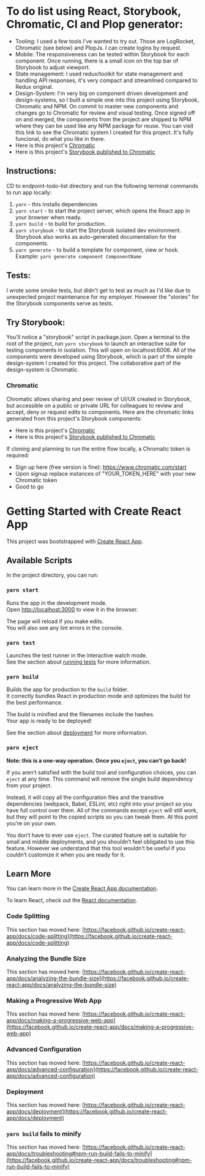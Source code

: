 # To do list using React, Storybook, Chromatic, CI and Plop generator:
- Tooling: I used a few tools I've wanted to try out.  Those are LogRocket, Chromatic (see below) and PlopJs.  I can create logins by request.
- Mobile: The responsiveness can be tested within Storybook for each component. Once running, there is a small icon on the top bar of Storybook to adjust viewport.  
- State management: I used redux/toolkit for state management and handling API responses, it's very compact and streamlined compared to Redux original.
- Design-System: I'm very big on component driven development and design-systems, so I built a simple one into this project using Storybook, Chromatic and NPM. On commit to master new components and changes go to Chromatic for review and visual testing.  Once signed off on and merged, the components from the project are shipped to NPM where they can be used like any NPM package for reuse.  You can visit this link to see the Chromatic system I created for this project. It's fully funcional, do what you like in there.
- Here is this project's [Chromatic](https://chromatic.com/library?appId=60263de1aab4a60023ed8d70&branch=master)
- Here is this project's [Storybook published to Chromatic](https://master--60263de1aab4a60023ed8d70.chromatic.com)   


## Instructions:
CD to endpoint-todo-list directory and run the following terminal commands to run app locally:
1. `yarn` - this installs dependencies
2. `yarn start` - to start the project server, which opens the React app in your browser when ready.
3. `yarn build` - to build for production.
4. `yarn storybook` - to start the Storybook isolated dev environment.  Storybook also works as auto-generated documentation for the components.
5. `yarn generate` - to build a template for component, view or hook.  Example: `yarn generate component ComponentName`  

## Tests:
I wrote some smoke tests, but didn't get to test as much as I'd like due to unexpected project maintenance for my employer. However the "stories" for the Storybook components serve as tests.

## Try Storybook:
You'll notice a "storybook" script in package.json.  Open a terminal to the root of the project, run `yarn storybook` to launch an interactive suite for testing components in isolation. This will open on localhost:6006.  All of the components were developed using Storybook, which is part of the simple design-system I created for this project. The collaborative part of the design-system is Chromatic. 

### Chromatic
Chromatic allows sharing and peer review of UI/UX created in Storybook, but accessible on a public or private URL for colleagues to review and accept, deny or request edits to components.  Here are the chromatic links generated from this project's Storybook components:
- Here is this project's [Chromatic](https://chromatic.com/library?appId=60263de1aab4a60023ed8d70&branch=master)
- Here is this project's [Storybook published to Chromatic](https://master--60263de1aab4a60023ed8d70.chromatic.com)

If cloning and planning to run the entire flow locally, a Chromatic token is required:
- Sign up here (free version is fine): https://www.chromatic.com/start
- Upon signup replace instances of "YOUR_TOKEN_HERE" with your new Chromatic token
- Good to go

# Getting Started with Create React App 

This project was bootstrapped with [Create React App](https://github.com/facebook/create-react-app).

## Available Scripts

In the project directory, you can run:

### `yarn start`

Runs the app in the development mode.\
Open [http://localhost:3000](http://localhost:3000) to view it in the browser.

The page will reload if you make edits.\
You will also see any lint errors in the console.

### `yarn test`

Launches the test runner in the interactive watch mode.\
See the section about [running tests](https://facebook.github.io/create-react-app/docs/running-tests) for more information.

### `yarn build`

Builds the app for production to the `build` folder.\
It correctly bundles React in production mode and optimizes the build for the best performance.

The build is minified and the filenames include the hashes.\
Your app is ready to be deployed!

See the section about [deployment](https://facebook.github.io/create-react-app/docs/deployment) for more information.

### `yarn eject`

**Note: this is a one-way operation. Once you `eject`, you can’t go back!**

If you aren’t satisfied with the build tool and configuration choices, you can `eject` at any time. This command will remove the single build dependency from your project.

Instead, it will copy all the configuration files and the transitive dependencies (webpack, Babel, ESLint, etc) right into your project so you have full control over them. All of the commands except `eject` will still work, but they will point to the copied scripts so you can tweak them. At this point you’re on your own.

You don’t have to ever use `eject`. The curated feature set is suitable for small and middle deployments, and you shouldn’t feel obligated to use this feature. However we understand that this tool wouldn’t be useful if you couldn’t customize it when you are ready for it.

## Learn More

You can learn more in the [Create React App documentation](https://facebook.github.io/create-react-app/docs/getting-started).

To learn React, check out the [React documentation](https://reactjs.org/).

### Code Splitting

This section has moved here: [https://facebook.github.io/create-react-app/docs/code-splitting](https://facebook.github.io/create-react-app/docs/code-splitting)

### Analyzing the Bundle Size

This section has moved here: [https://facebook.github.io/create-react-app/docs/analyzing-the-bundle-size](https://facebook.github.io/create-react-app/docs/analyzing-the-bundle-size)

### Making a Progressive Web App

This section has moved here: [https://facebook.github.io/create-react-app/docs/making-a-progressive-web-app](https://facebook.github.io/create-react-app/docs/making-a-progressive-web-app)

### Advanced Configuration

This section has moved here: [https://facebook.github.io/create-react-app/docs/advanced-configuration](https://facebook.github.io/create-react-app/docs/advanced-configuration)

### Deployment

This section has moved here: [https://facebook.github.io/create-react-app/docs/deployment](https://facebook.github.io/create-react-app/docs/deployment)

### `yarn build` fails to minify

This section has moved here: [https://facebook.github.io/create-react-app/docs/troubleshooting#npm-run-build-fails-to-minify](https://facebook.github.io/create-react-app/docs/troubleshooting#npm-run-build-fails-to-minify)
